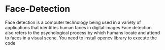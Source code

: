 # Face-Detection
Face detection is a computer technology being used in a variety of applications that identifies human faces in digital images.Face detection also refers to the psychological process by which humans locate and attend to faces in a visual scene.
You need to install opencv library to execute the code
